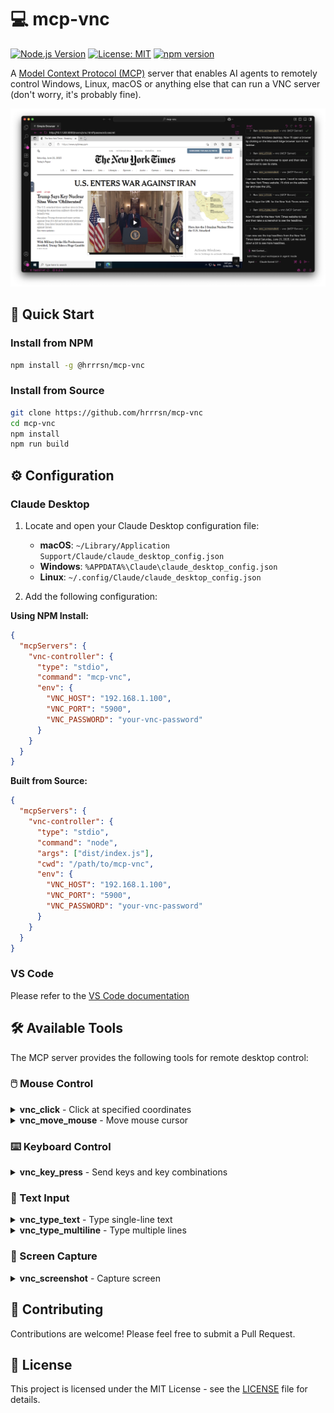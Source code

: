 # 💻 mcp-vnc

[![Node.js Version](https://img.shields.io/badge/node-%3E%3D22.0.0-brightgreen)](https://nodejs.org)
[![License: MIT](https://img.shields.io/badge/License-MIT-yellow.svg)](LICENSE)
[![npm version](https://badge.fury.io/js/@hrrrsn%2Fmcp-vnc.svg)](https://badge.fury.io/js/@hrrrsn%2Fmcp-vnc)

A [Model Context Protocol (MCP)](https://modelcontextprotocol.io/introduction) server that enables AI agents to remotely control Windows, Linux, macOS or anything else that can run a VNC server (don't worry, it's probably fine).

![Screenshot](.github/screenshot.png)

## 🚀 Quick Start

### Install from NPM

```bash
npm install -g @hrrrsn/mcp-vnc
```

### Install from Source

```bash
git clone https://github.com/hrrrsn/mcp-vnc
cd mcp-vnc
npm install
npm run build
```

## ⚙️ Configuration

### Claude Desktop

1. Locate and open your Claude Desktop configuration file:
   - **macOS**: `~/Library/Application Support/Claude/claude_desktop_config.json`
   - **Windows**: `%APPDATA%\Claude\claude_desktop_config.json`
   - **Linux**: `~/.config/Claude/claude_desktop_config.json`

2. Add the following configuration:

**Using NPM Install:**
```json
{
  "mcpServers": {
    "vnc-controller": {
      "type": "stdio",
      "command": "mcp-vnc",
      "env": {
        "VNC_HOST": "192.168.1.100",
        "VNC_PORT": "5900",
        "VNC_PASSWORD": "your-vnc-password"
      }
    }
  }
}
```

**Built from Source:**
```json
{
  "mcpServers": {
    "vnc-controller": {
      "type": "stdio",
      "command": "node",
      "args": ["dist/index.js"],
      "cwd": "/path/to/mcp-vnc",
      "env": {
        "VNC_HOST": "192.168.1.100",
        "VNC_PORT": "5900",
        "VNC_PASSWORD": "your-vnc-password"
      }
    }
  }
}
```

### VS Code

Please refer to the [VS Code documentation](https://code.visualstudio.com/docs/copilot/chat/mcp-servers)

## 🛠️ Available Tools

The MCP server provides the following tools for remote desktop control:

### 🖱️ Mouse Control

<details>
<summary><strong>vnc_click</strong> - Click at specified coordinates</summary>

| Parameter | Required | Type | Description | Default |
|-----------|----------|------|-------------|---------|
| `x` | ✅ | number | X coordinate | - |
| `y` | ✅ | number | Y coordinate | - |
| `button` | ❌ | string | Mouse button (`left`, `right`, `middle`) | `left` |
| `double` | ❌ | boolean | Double-click instead of single click | `false` |

**Example:** `vnc_click(x=100, y=200, button="right", double=true)`
</details>

<details>
<summary><strong>vnc_move_mouse</strong> - Move mouse cursor</summary>

| Parameter | Required | Type | Description |
|-----------|----------|------|-------------|
| `x` | ✅ | number | X coordinate |
| `y` | ✅ | number | Y coordinate |

**Example:** `vnc_move_mouse(x=500, y=300)`
</details>

### ⌨️ Keyboard Control

<details>
<summary><strong>vnc_key_press</strong> - Send keys and key combinations</summary>

| Parameter | Required | Type | Description |
|-----------|----------|------|-------------|
| `key` | ✅ | string | Key or key combination to press |

**Supported Keys:**
- **Single keys**: `a`, `Enter`, `F1`, `Escape`, `Up`, `Down`, `Tab`, `Space`
- **Key combinations**: `Ctrl+c`, `Alt+F4`, `Ctrl+Alt+Delete`, `Shift+Tab`
- **Modifiers**: `Ctrl`, `Alt`, `Shift`, `Super`/`Win`, `Meta`/`Cmd`

**Examples:** 
- `vnc_key_press(key="Enter")`
- `vnc_key_press(key="Ctrl+Alt+Delete")`
</details>

### 📝 Text Input

<details>
<summary><strong>vnc_type_text</strong> - Type single-line text</summary>

| Parameter | Required | Type | Description | Default |
|-----------|----------|------|-------------|---------|
| `text` | ✅ | string | Text to type | - |
| `enter` | ❌ | boolean | Press Enter after typing | `false` |

**Example:** `vnc_type_text(text="Hello World!", enter=true)`
</details>

<details>
<summary><strong>vnc_type_multiline</strong> - Type multiple lines</summary>

| Parameter | Required | Type | Description |
|-----------|----------|------|-------------|
| `lines` | ✅ | string[] | Array of lines to type |

**Example:** `vnc_type_multiline(lines=["Line 1", "Line 2", "Line 3"])`
</details>

### 📸 Screen Capture

<details>
<summary><strong>vnc_screenshot</strong> - Capture screen</summary>

| Parameter | Required | Type | Description | Default |
|-----------|----------|------|-------------|---------|
| `delay` | ❌ | number | Delay before screenshot (0-300000ms) | `0` |

**Example:** `vnc_screenshot(delay=1000)` - Wait 1 second before capture
</details>

## 🤝 Contributing

Contributions are welcome! Please feel free to submit a Pull Request.

## 📄 License

This project is licensed under the MIT License - see the [LICENSE](LICENSE) file for details.